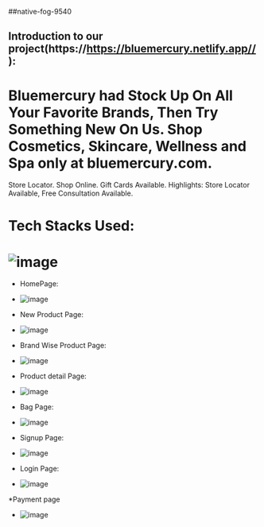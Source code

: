##native-fog-9540



## Introduction to our project(https://https://bluemercury.netlify.app//):

# Bluemercury had Stock Up On All Your Favorite Brands, Then Try Something New On Us. Shop Cosmetics, Skincare, Wellness and Spa only at bluemercury.com. 
Store Locator. Shop Online. Gift Cards Available. Highlights: Store Locator Available, Free Consultation Available.


# Tech Stacks Used:
# ![image](https://user-images.githubusercontent.com/97446828/171631572-e1f0f81e-b026-47bf-a338-41c602dec12f.png)


* HomePage:
* ![image](https://user-images.githubusercontent.com/99958902/180615321-f2963c49-b720-4ac8-bc2b-fa8dd197922f.png)


* New Product Page: 
* ![image](https://user-images.githubusercontent.com/99958902/180615351-8c814342-e45d-477c-a03a-c2cd7dc854c5.png)


 
* Brand Wise Product Page:
* ![image](https://user-images.githubusercontent.com/99958902/180615366-b5bcd6d3-435e-4aad-9fda-a766e9a4884d.png)



* Product detail Page:
* ![image](https://user-images.githubusercontent.com/99958902/180615400-eccddbca-3559-46dc-aa29-1bf9320ab4af.png)



* Bag Page:
* ![image](https://user-images.githubusercontent.com/99958902/180615414-b1164c4a-b141-4c25-8dc2-5693135b0eb8.png)



* Signup Page:
* ![image](https://user-images.githubusercontent.com/99958902/180615435-c5cb1df7-880c-4b39-a567-0cacb3f53595.png)



* Login Page: 
* ![image](https://user-images.githubusercontent.com/99958902/180615461-23bfc828-bce6-4eeb-9082-bd61bdf71cb0.png)

*Payment page
* ![image](https://user-images.githubusercontent.com/99958902/180615492-472183ce-1dab-482c-94e1-dc8bbbae14dc.png)

